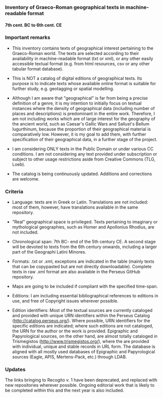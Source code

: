 ### Inventory of Graeco-Roman geographical texts in machine-readable format 
#### 7th cent. BC to 6th cent. CE 

### Important remarks

* This inventory contains texts of geographical interest pertaining to the Graeco-Roman world. The texts are selected according to their availability in machine-readable format (txt or xml), or any other easily accessible textual format (e.g. from html resources, csv or any other tabular format database). 

* This is NOT a catalog of digital editions of geographical texts. Its purpose is to indicate texts whose available online format is suitable for further study, e.g. geotagging or spatial modelling. 

* Although I am aware that "geographical" is far from being a precise definition of a genre, it is my intention to initially focus on textual instances where the density of geographical data (including number of places and descriptions) is predominant in the entire work. Therefore, I am not including works which are of large interest for the geography of the ancient world, such as Caesar's Gallic Wars and Sallust's Bellum Iugurthinum, because the proportion of their geographical material is comparatively low. However, it is my goal to add them, with further specification of their geographical data, in a further stage of the project.   

* I am considering ONLY texts in the Public Domain or under various CC conditions. I am not considering any text provided under subscription or subject to other usage restrictions aside from Creative Commons (TLG, Loeb).
  
* The catalog is being continuously updated. Additions and corrections are welcome. 

### Criteria 

- Language: texts are in Greek or Latin. Translations are not included: most of them, however, have translations available in the same repository. 

- "Real" geographical space is privileged. Texts pertaining to imaginary or mythological geographies, such as Homer and Apollonius Rhodius, are not included. 

- Chronological span: 7th BC- end of the 5th century CE. A second stage will be devoted to texts from the 6th century onwards, including a larger part of the Geographi Latini Minores. 

- Formats: .txt or .xml, exceptions are indicated in the table (mainly texts that can be copypasted but are not directly downloadable). Complete texts in raw .xml format are also available in the Perseus GitHub repository. 

- Maps are going to be included if compliant with the specified time-span. 

- Editions: I am including essential bibliographical references to editions in use, and free of Copyright issues wherever possible. 

- Edition identifiers: Most of the textual sources are currently cataloged and provided with unique URN identifiers within the Perseus Catalog (http://catalog.perseus.org/). Where possible, URN identifiers for the specific editions are indicated; where such editions are not cataloged, the URN for the author or the work is provided. Epigraphic and Papyrological sources, on the other hand, are almost totally cataloged in Trismegistos (http://www.trismegistos.org/), where the are provided with individual, unique and stable records in URL form. The database is aligned with all mostly used databases of Epigraphic and Papyrological sources (Eagle, APIS, Mertens-Pack, etc.) through LDAB. 

### Updates

The links bringing to Recogito v. 1 have been deprecated, and replaced with new repositories wherever possible. 
Ongoing editorial work that is likely to be completed within this and the next year is also included. 







